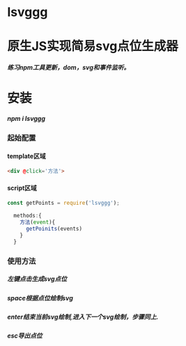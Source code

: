 # lsvggg

# 原生JS实现简易svg点位生成器

##### 练习npm工具更新，dom，svg和事件监听。

# 安装 

##### npm i lsvggg

### 起始配置

#### template区域

```html
<div @click='方法'>
```

#### script区域

```javascript
const getPoints = require('lsvggg');

  methods:{
    方法(event){
      getPoinits(events)
    }
  }
```

### 使用方法

##### 左键点击生成svg点位

##### space根据点位绘制svg

##### enter结束当前svg绘制,进入下一个svg绘制，步骤同上.

##### esc导出点位

